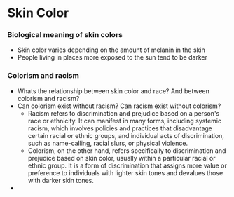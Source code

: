 # Skin Color

### Biological meaning of skin colors
- Skin color varies depending on the amount of melanin in the skin
- People living in places more exposed to the sun tend to be darker


### Colorism and racism
- Whats the relationship between skin color and race? And between colorism and racism?
- Can colorism exist without racism? Can racism exist without colorism?
	- Racism refers to discrimination and prejudice based on a person's race or ethnicity. It can manifest in many forms, including systemic racism, which involves policies and practices that disadvantage certain racial or ethnic groups, and individual acts of discrimination, such as name-calling, racial slurs, or physical violence.
	- Colorism, on the other hand, refers specifically to discrimination and prejudice based on skin color, usually within a particular racial or ethnic group. It is a form of discrimination that assigns more value or preference to individuals with lighter skin tones and devalues those with darker skin tones.
- 